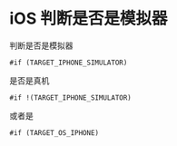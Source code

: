 # iOS 判断是否是模拟器

判断是否是模拟器

```
#if (TARGET_IPHONE_SIMULATOR)
```

是否是真机

```
#if !(TARGET_IPHONE_SIMULATOR)
```

或者是

```
#if (TARGET_OS_IPHONE)
```

